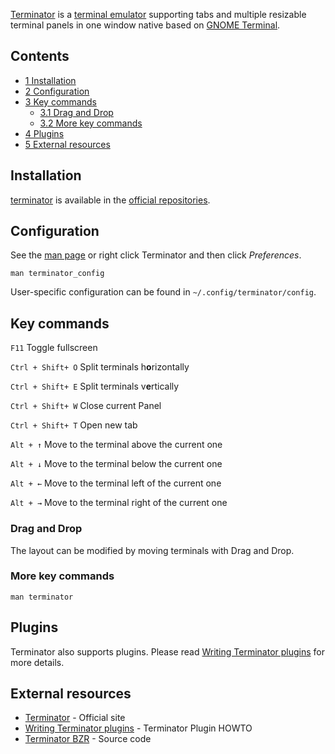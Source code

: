 [Terminator](http://gnometerminator.blogspot.com/p/introduction.html) is a [terminal emulator](https://en.wikipedia.org/wiki/Terminal_emulator "wikipedia:Terminal emulator") supporting tabs and multiple resizable terminal panels in one window native based on [GNOME Terminal](https://en.wikipedia.org/wiki/GNOME_Terminal "wikipedia:GNOME Terminal").

## Contents

*   [1 Installation](#Installation)
*   [2 Configuration](#Configuration)
*   [3 Key commands](#Key_commands)
    *   [3.1 Drag and Drop](#Drag_and_Drop)
    *   [3.2 More key commands](#More_key_commands)
*   [4 Plugins](#Plugins)
*   [5 External resources](#External_resources)

## Installation

[terminator](https://www.archlinux.org/packages/?name=terminator) is available in the [official repositories](/index.php/Official_repositories "Official repositories").

## Configuration

See the [man page](https://en.wikipedia.org/wiki/man_page "wikipedia:man page") or right click Terminator and then click _Preferences_.

```
man terminator_config

```

User-specific configuration can be found in `~/.config/terminator/config`.

## Key commands

`F11` Toggle fullscreen

`Ctrl + Shift+ O` Split terminals h**o**rizontally

`Ctrl + Shift+ E` Split terminals v**e**rtically

`Ctrl + Shift+ W` Close current Panel

`Ctrl + Shift+ T` Open new tab

`Alt + ↑` Move to the terminal above the current one

`Alt + ↓` Move to the terminal below the current one

`Alt + ←` Move to the terminal left of the current one

`Alt + →` Move to the terminal right of the current one

### Drag and Drop

The layout can be modified by moving terminals with Drag and Drop.

### More key commands

```
man terminator

```

## Plugins

Terminator also supports plugins. Please read [Writing Terminator plugins](http://www.tenshu.net/2010/04/writing-terminator-plugins.html) for more details.

## External resources

*   [Terminator](http://gnometerminator.blogspot.com/p/introduction.html) - Official site
*   [Writing Terminator plugins](http://www.tenshu.net/2010/04/writing-terminator-plugins.html) - Terminator Plugin HOWTO
*   [Terminator BZR](http://code.launchpad.net/terminator/) - Source code